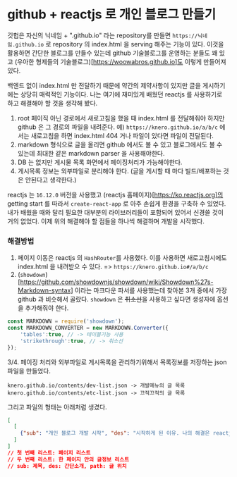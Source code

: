 # github + reactjs 로 개인 블로그 만들기

깃헙은 자신의 닉네임 + ".github.io" 라는 repository를 만들면 `https://닉네임.github.io` 로 repository 의 index.html 을 serving 해주는 기능이 있다. 이것을 활용하면 간단한 블로그를 만들수 있는데 github 기술블로그를 운영하는 분들도 꽤 있고 (우아한 형제들의 기술블로그)[https://woowabros.github.io]도 이렇게 만들어져 있다.

백엔드 없이 index.html 만 전달하기 때문에 약간의 제약사항이 있지만 글을 게시하기에는 상당히 매력적인 기능이다. 나는 여기에 재미있게 배웠던 reactjs 를 사용하기로 하고 해결해야 할 것을 생각해 봤다.

1. root 페이직 아닌 경로에서 새로고침을 했을 때 index.html 를 전달해줘야 하지만 github 은 그 경로의 파일을 내려준다. 예) `https://knero.github.io/a/b/c` 에서는 새로고침을 하면 index.html 404 거나 파일이 있다면 파일이 전달된다.
2. markdown 형식으로 글을 올리면 github 에서도 볼 수 있고 블로그에서도 볼 수 있는데 최대한 같은 markdown parser 을 사용해야한다.
3. DB 는 없지만 게시물 목록 화면에서 페이징처리가 가능해야한다.
4. 게시목록 정보는 외부파일로 분리해야 한다. (글을 게시할 때 마다 빌드/배포하는 것은 안된다고 생각한다.)

reactjs 는 `16.12.0` 버전을 사용했고 (reactjs 홈페이지)[https://ko.reactjs.org]의 getting start 를 따라서 `create-react-app` 로 아주 손쉽게 환경을 구축하 수 있었다. 내가 배웠을 때와 달리 필요한 대부분의 라이브러리들이 포함되어 있어서 신경쓸 것이 거의 없었다. 이제 위의 해결해야 할 점들을 하나씩 해결하며 개발을 시작했다.

### 해결방법
1. 페이지 이동은 reactjs 의 `HashRouter`를 사용했다. 이를 사용하면 새로고침시에도 index.html 을 내려받으 수 있다.
 => `https://knero.github.io#/a/b/c`
2. (`showdown`)[https://github.com/showdownjs/showdown/wiki/Showdown%27s-Markdown-syntax] 이라는 마크다운 파서를 사용했는데 찾아본 3개 중에서 가장 github 과 비슷해서 골랐다. `showdown` 은 ~~취소선~~을 사용하고 싶다면 생성자에 옵션을 추가해줘야 한다.
```javascript
const MARKDOWN = require('showdown');
const MARKDOWN_CONVERTER = new MARKDOWN.Converter({
    'tables':true, // -> 테이블기능 사용
    'strikethrough':true, // -> 취소선
});
```

3/4. 페이징 처리와 외부파일로 게시목록을 관리하기위해서 목록정보를 저장하는 json 파일을 만들었다.
```
knero.github.io/contents/dev-list.json -> 개발메뉴의 글 목록
knero.github.io/contents/etc-list.json -> 끄적끄적의 글 목록
```
그리고 파일의 형태는 아래처럼 생겼다.
```json
[
  [
    {"sub": "개인 블로그 개발 시작", "des": "시작하게 된 이유. 나의 해결은 reactjs + github","path": "/contents/etc/200301/blog-init.md"}
  ]
] 
// 첫 번째 리스트: 페이지 리스트
// 두 번째 리스트: 한 페이지 안의 글정보 리스트
// sub: 제목, des: 간단소개, path: 글 위치
```

